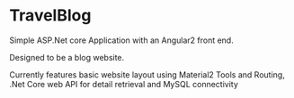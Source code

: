 # TravelBlog

Simple ASP.Net core Application with an Angular2 front end.

Designed to be a blog website.

Currently features basic website layout using Material2 Tools and Routing, .Net Core web API for detail retrieval and MySQL connectivity
